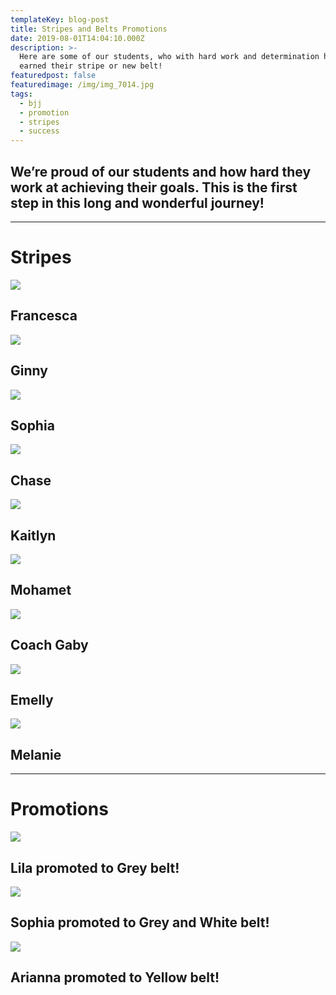 ```yaml
---
templateKey: blog-post
title: Stripes and Belts Promotions
date: 2019-08-01T14:04:10.000Z
description: >-
  Here are some of our students, who with hard work and determination have
  earned their stripe or new belt! 
featuredpost: false
featuredimage: /img/img_7014.jpg
tags:
  - bjj
  - promotion
  - stripes
  - success
---
```

## We’re proud of our students and how hard they work at achieving their goals. This is the first step in this long and wonderful journey!

- - -

# Stripes

![](/img/img_8398.jpg)

## **Francesca**

![](/img/img_8394.jpg)

## Ginny

![](/img/img_8400.jpg)

## Sophia

![](/img/img_8402.jpg)

## Chase

![](/img/dsc6540.jpg)

## **Kaitlyn**

![](/img/dsc06557.jpg)

## **Mohamet**

![](/img/img_7030.jpg)

## **Coach Gaby**

![](/img/img_7511.jpg)

## **Emelly**

![](/img/img_8367.jpg)

## **Melanie**

- - -

# **Promotions**

![](/img/dsc07615.jpg)

## **Lila promoted to Grey belt!**

![](/img/dsc06546.jpg)

## **Sophia promoted to Grey and White belt!**

![](/img/img_7014.jpg)

## **Arianna promoted to Yellow belt!**

